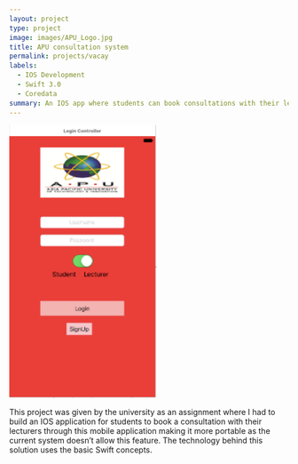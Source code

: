 ```yaml
---
layout: project
type: project
image: images/APU_Logo.jpg
title: APU consultation system
permalink: projects/vacay
labels:
  - IOS Development
  - Swift 3.0
  - Coredata
summary: An IOS app where students can book consultations with their lecturers.
---
```


<div class="ui small rounded images">
  <img class="ui image" src="../images/APU.png">
</div>


This project was given by the university as an assignment where I had to build an IOS application for students to book a consultation with their lecturers through this mobile application making it more portable as the current system doesn’t allow this feature. The technology behind this solution uses the basic Swift concepts.  
